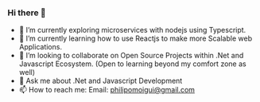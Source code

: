 ### Hi there 👋

- 🔭 I’m currently exploring microservices with nodejs using Typescript.
- 🌱 I’m currently learning how to use Reactjs to make more Scalable web Applications.
- 👯 I’m looking to collaborate on Open Source Projects within .Net and Javascript Ecosystem. (Open to learning  beyond my comfort zone as well)
- 💬 Ask me about .Net and Javascript Development 
- 📫 How to reach me: Email: <a>philipomoigui@gmail.com</a> 

<!--
**philipomoigui/philipomoigui** is a ✨ _special_ ✨ repository because its `README.md` (this file) appears on your GitHub profile.

Here are some ideas to get you started:

- 🔭 I’m currently working on ...Web Application using Microsoft Cognitive Services to Detect faces, and Emotions in Images.
- 🌱 I’m currently learning how to use VueJs To make more 
- 👯 I’m looking to collaborate on Open Source Projects within .Net and Javascript Ecosystem. (Open to learning  beyond my comfort zone as well)
- 🤔 I’m looking for help with ...
- 💬 Ask me about .Net Development
- 📫 How to reach me: Email: <a>philipomoigui@gmail.com</a> 
- 😄 Pronouns: ...
- ⚡ Fun fact: ...
-->
